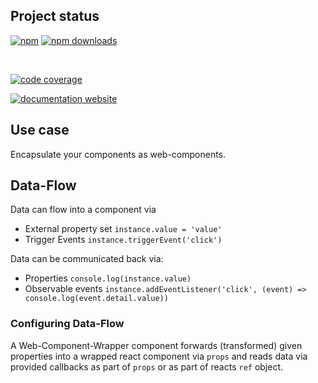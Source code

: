 <!-- !/usr/bin/env markdown
-*- coding: utf-8 -*-
region header
Copyright Torben Sickert (info["~at~"]torben.website) 16.12.2012

License
-------

This library written by Torben Sickert stand under a creative commons naming
3.0 unported license. See https://creativecommons.org/licenses/by/3.0/deed.de
endregion -->

Project status
--------------

[![npm](https://img.shields.io/npm/v/web-component-wrapper?color=%23d55e5d&label=npm%20package%20version&logoColor=%23d55e5d)](https://www.npmjs.com/package/web-component-wrapper)
[![npm downloads](https://img.shields.io/npm/dy/web-component-wrapper.svg)](https://www.npmjs.com/package/web-component-wrapper)

[![<LABEL>](https://github.com/thaibault/web-component-wrapper/actions/workflows/build.yaml/badge.svg)](https://github.com/thaibault/web-component-wrapper/actions/workflows/build.yaml)
[![<LABEL>](https://github.com/thaibault/web-component-wrapper/actions/workflows/test.yaml/badge.svg)](https://github.com/thaibault/web-component-wrapper/actions/workflows/test.yaml)
[![<LABEL>](https://github.com/thaibault/web-component-wrapper/actions/workflows/test:coverage:report.yaml/badge.svg)](https://github.com/thaibault/web-component-wrapper/actions/workflows/test:coverage:report.yaml)
[![<LABEL>](https://github.com/thaibault/web-component-wrapper/actions/workflows/check:types.yaml/badge.svg)](https://github.com/thaibault/web-component-wrapper/actions/workflows/check:types.yaml)
[![<LABEL>](https://github.com/thaibault/web-component-wrapper/actions/workflows/lint.yaml/badge.svg)](https://github.com/thaibault/web-component-wrapper/actions/workflows/lint.yaml)

[![code coverage](https://coveralls.io/repos/github/thaibault/web-component-wrapper/badge.svg)](https://coveralls.io/github/thaibault/web-component-wrapper)

<!-- Too unstable yet
[![dependencies](https://img.shields.io/david/thaibault/web-component-wrapper.svg)](https://david-dm.org/thaibault/web-component-wrapper)
[![development dependencies](https://img.shields.io/david/dev/thaibault/web-component-wrapper.svg)](https://david-dm.org/thaibault/web-component-wrapper?type=dev)
[![peer dependencies](https://img.shields.io/david/peer/thaibault/web-component-wrapper.svg)](https://david-dm.org/thaibault/web-component-wrapper?type=peer)
-->
[![documentation website](https://img.shields.io/website-up-down-green-red/https/torben.website/web-component-wrapper.svg?label=documentation-website)](https://torben.website/web-component-wrapper)

Use case
--------

Encapsulate your components as web-components.

## Data-Flow

Data can flow into a component via

- External property set `instance.value = 'value'`
- Trigger Events `instance.triggerEvent('click')`

Data can be communicated back via:

- Properties `console.log(instance.value)`
- Observable events `instance.addEventListener('click', (event) => console.log(event.detail.value))`

### Configuring Data-Flow

A Web-Component-Wrapper component forwards (transformed) given properties into
a wrapped react component via `props` and reads data via provided callbacks
as part of `props` or as part of reacts `ref` object.

<!-- region modline
vim: set tabstop=4 shiftwidth=4 expandtab:
vim: foldmethod=marker foldmarker=region,endregion:
endregion -->
